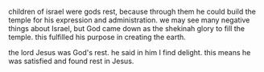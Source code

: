 children of israel were gods rest, because through them he could build the temple for
his expression and administration. we may see many negative things about Israel, but
God came down as the shekinah glory to fill the temple. this fulfilled his purpose in
creating the earth.

the lord Jesus was God's rest. he said in him I find delight. this means he was satisfied and found rest in Jesus.
